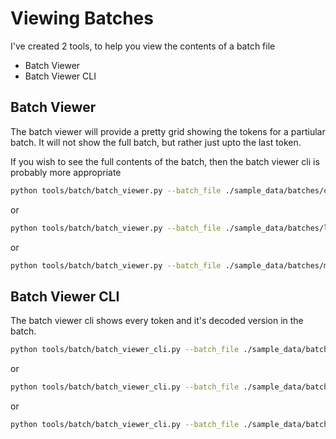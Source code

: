 # Viewing Batches
I've created 2 tools, to help you view the contents of a batch file

- Batch Viewer
- Batch Viewer CLI

## Batch Viewer
The batch viewer will provide a pretty grid showing the tokens for a partiular batch.  It will not show the full batch, but rather just upto the last token.

If you wish to see the full contents of the batch, then the batch viewer cli is probably more appropriate

```bash
python tools/batch/batch_viewer.py --batch_file ./sample_data/batches/calvin_scale/calvin_batch_0001.npz --tokenizer mistralai/Mistral-7B-Instruct-v0.2
```

or

```bash
python tools/batch/batch_viewer.py --batch_file ./sample_data/batches/lazyfox/lazyfox_batch_0001.npz --tokenizer lazyfox
```

or

```bash
python tools/batch/batch_viewer.py --batch_file ./sample_data/batches/math/math_batch_0001.npz --tokenizer math
```

## Batch Viewer CLI
The batch viewer cli shows every token and it's decoded version in the batch.

```bash
python tools/batch/batch_viewer_cli.py --batch_file ./sample_data/batches/calvin_scale/calvin_batch_0001.npz --tokenizer mistralai/Mistral-7B-Instruct-v0.2
```

or

```bash
python tools/batch/batch_viewer_cli.py --batch_file ./sample_data/batches/lazyfox/lazyfox_batch_0001.npz --tokenizer lazyfox
```

or

```bash
python tools/batch/batch_viewer_cli.py --batch_file ./sample_data/batches/math/math_batch_0001.npz --tokenizer math
```
